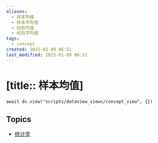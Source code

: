 ```yaml
---
aliases:
  - 样本均值
  - 样本平均值
  - 经验均值
  - 经验平均值
tags:
  - concept
created: 2025-01-09 06:51
last_modified: 2025-01-09 06:52
---
```


# [title:: 样本均值]

```dataviewjs
await dv.view("scripts/dataview_views/concept_view", {})
```

## Topics

- [统计学](../topics/_statistics_.md)
